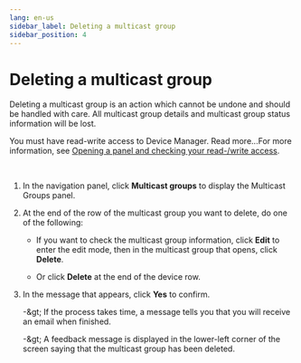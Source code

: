 ```yaml
---
lang: en-us
sidebar_label: Deleting a multicast group
sidebar_position: 4
---
```


# Deleting a multicast group

Deleting a multicast group is an action which cannot be undone and
should be handled with care. All multicast group details and multicast
group status information will be lost.

You must have read-write access to Device Manager. Read more\...For more
information, see [Opening a panel and checking your read-/write access](../../use-interface.md#opening-a-panel-and-checking-your-read-write-access).

&nbsp;

1.  In the navigation panel, click **Multicast groups** to display the
    Multicast Groups panel.

2.  At the end of the row of the multicast group you want to delete, do
    one of the following:

    - If you want to check the multicast group information, click
      **Edit** to enter the edit mode, then in the multicast group that
      opens, click **Delete**.

    - Or click **Delete** at the end of the device row.

3.  In the message that appears, click **Yes** to confirm.

    -\&gt; If the process takes time, a message tells you that you will
    receive an email when finished.

    -\&gt; A feedback message is displayed in the lower-left corner of the
    screen saying that the multicast group has been deleted.
